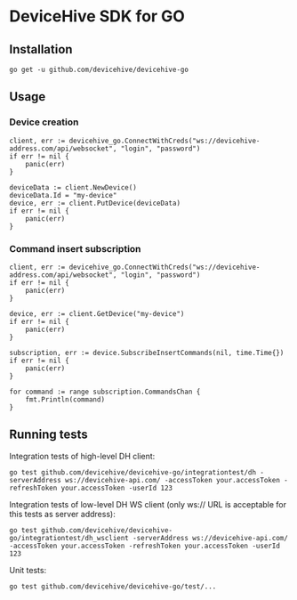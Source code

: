 # DeviceHive SDK for GO

## Installation

    go get -u github.com/devicehive/devicehive-go

## Usage
### Device creation

    client, err := devicehive_go.ConnectWithCreds("ws://devicehive-address.com/api/websocket", "login", "password")
    if err != nil {
        panic(err)
    }

    deviceData := client.NewDevice()
    deviceData.Id = "my-device"
    device, err := client.PutDevice(deviceData)
    if err != nil {
        panic(err)
    }


### Command insert subscription

    client, err := devicehive_go.ConnectWithCreds("ws://devicehive-address.com/api/websocket", "login", "password")
    if err != nil {
        panic(err)
    }

    device, err := client.GetDevice("my-device")
    if err != nil {
        panic(err)
    }

    subscription, err := device.SubscribeInsertCommands(nil, time.Time{})
    if err != nil {
        panic(err)
    }

    for command := range subscription.CommandsChan {
        fmt.Println(command)
    }

## Running tests
Integration tests of high-level DH client:

    go test github.com/devicehive/devicehive-go/integrationtest/dh -serverAddress ws://devicehive-api.com/ -accessToken your.accessToken -refreshToken your.accessToken -userId 123

Integration tests of low-level DH WS client (only ws:// URL is acceptable for this tests as server address):

    go test github.com/devicehive/devicehive-go/integrationtest/dh_wsclient -serverAddress ws://devicehive-api.com/ -accessToken your.accessToken -refreshToken your.accessToken -userId 123

Unit tests:

    go test github.com/devicehive/devicehive-go/test/...

